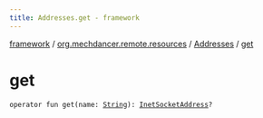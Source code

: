 ```yaml
---
title: Addresses.get - framework
---
```


[framework](../../index.html) / [org.mechdancer.remote.resources](../index.html) / [Addresses](index.html) / [get](./get.html)

# get

`operator fun get(name: `[`String`](https://kotlinlang.org/api/latest/jvm/stdlib/kotlin/-string/index.html)`): `[`InetSocketAddress`](https://docs.oracle.com/javase/6/docs/api/java/net/InetSocketAddress.html)`?`